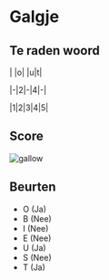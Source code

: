 # Galgje

## Te raden woord

| |o| |u|t|

|-|2|-|4|-|

|1|2|3|4|5|

## Score
![gallow](./images/5.png)

## Beurten
 * O (Ja)
 * B  (Nee)  
 * I (Nee)  
 * E (Nee)
 * U (Ja)  
 * S (Nee)
 * T (Ja)  